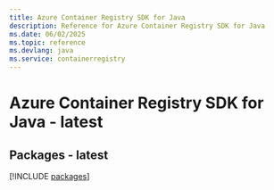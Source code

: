 ```yaml
---
title: Azure Container Registry SDK for Java
description: Reference for Azure Container Registry SDK for Java
ms.date: 06/02/2025
ms.topic: reference
ms.devlang: java
ms.service: containerregistry
---
```

# Azure Container Registry SDK for Java - latest
## Packages - latest
[!INCLUDE [packages](container-registry-index.md)]